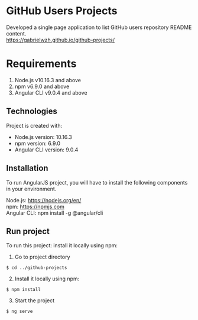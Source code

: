 # GitHub Users Projects
Developed a single page application to list GitHub users repository README content. <br/>
https://gabrielwzh.github.io/github-projects/

# Requirements
1. Node.js v10.16.3 and above
2. npm v6.9.0 and above
3. Angular CLI v9.0.4 and above
	
## Technologies
Project is created with:
* Node.js version: 10.16.3
* npm version: 6.9.0
* Angular CLI version: 9.0.4

## Installation
To run AngularJS project, you will have to install the following components in your environment.

Node.js: https://nodejs.org/en/ <br/>
npm: https://npmjs.com <br />
Angular CLI: npm install -g @angular/cli

## Run project
To run this project:  install it locally using npm:
1. Go to project directory
```
$ cd ../github-projects
```
2. Install it locally using npm:
```
$ npm install
```
3. Start the project
```
$ ng serve
```
